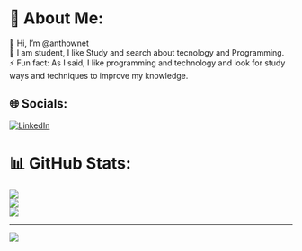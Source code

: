 # 💫 About Me:
👋 Hi, I’m @anthownet<br> 👀  I am student, I like Study and search about tecnology and Programming.<br> ⚡ Fun fact: As I said, I like programming and technology and look for study ways and techniques to improve my knowledge.


## 🌐 Socials:
[![LinkedIn](https://img.shields.io/badge/LinkedIn-%230077B5.svg?logo=linkedin&logoColor=white)](https://linkedin.com/in/www.linkedin.com/in/antony-marcos-46bb85310) 
# 📊 GitHub Stats:
![](https://github-readme-stats.vercel.app/api?username=anthownet&theme=great-gatsby&hide_border=false&include_all_commits=false&count_private=false)<br/>
![](https://github-readme-streak-stats.herokuapp.com/?user=anthownet&theme=great-gatsby&hide_border=false)<br/>
![](https://github-readme-stats.vercel.app/api/top-langs/?username=anthownet&theme=great-gatsby&hide_border=false&include_all_commits=false&count_private=false&layout=compact)

---
[![](https://visitcount.itsvg.in/api?id=anthownet&icon=0&color=0)](https://visitcount.itsvg.in)

<!-- Proudly created with GPRM ( https://gprm.itsvg.in ) -->